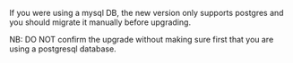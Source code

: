 If you were using a mysql DB, the new version only supports postgres and you should migrate it manually before upgrading.

NB: DO NOT confirm the upgrade without making sure first that you are using a postgresql database.